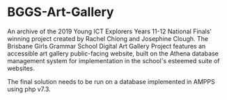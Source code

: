 # BGGS-Art-Gallery
An archive of the 2019 Young ICT Explorers Years 11-12 National Finals' winning project created by Rachel Chiong and Josephine Clough. The Brisbane Girls Grammar School Digital Art Gallery Project features an accessible art gallery public-facing website, built on the Athena database management system for implementation in the school's esteemed suite of websites.

The final solution needs to be run on a database implemented in AMPPS using php v7.3.

